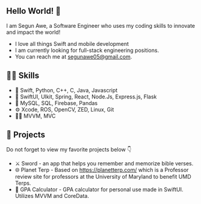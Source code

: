 ## Hello World! 👋
I am Segun Awe, a Software Engineer who uses my coding skills to innovate and impact the world! 
- I love all things Swift and mobile development
- I am currently looking for full-stack engineering positions. 
- You can reach me at segunawe05@gmail.com.

## 👨‍💻 Skills 
- 📱 Swift, Python, C++, C, Java, Javascript
- 🔨 SwiftUI, UIkit, Spring, React, Node.Js, Express.js, Flask
- 📅 MySQL, SQL, Firebase, Pandas
- ⚙️ Xcode, ROS, OpenCV, ZED, Linux, Git
- 👷‍♂️ MVVM, MVC

## 🧠 Projects
Do not forget to view my favorite projects below 👇
- ⚔️ Sword - an app that helps you remember and memorize bible verses.
- 🌐 Planet Terp - Based on https://planetterp.com/ which is a Professor review site for professors at the University of Maryland to benefit UMD Terps.
- 📱 GPA Calculator - GPA calculator for personal use made in SwiftUI. Utilizes MVVM and CoreData.

<!---
SegunAwe05/SegunAwe05 is a ✨ special ✨ repository because its `README.md` (this file) appears on your GitHub profile.
You can click the Preview link to take a look at your changes.
--->

